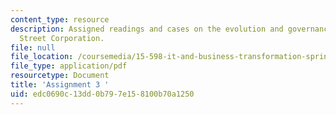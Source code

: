 ```yaml
---
content_type: resource
description: Assigned readings and cases on the evolution and governance of State
  Street Corporation.
file: null
file_location: /coursemedia/15-598-it-and-business-transformation-spring-2003/edc0690c13dd0b797e158100b70a1250_assignment3.pdf
file_type: application/pdf
resourcetype: Document
title: 'Assignment 3 '
uid: edc0690c-13dd-0b79-7e15-8100b70a1250
---
```

